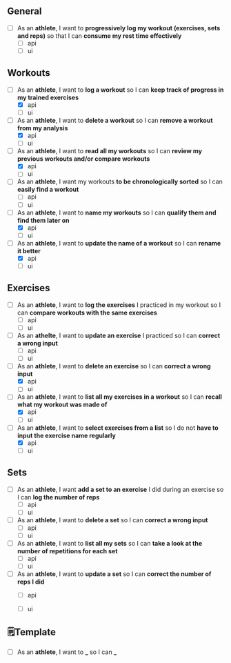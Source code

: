 ## General
- [ ] As an **athlete**, I want to **progressively log my workout (exercises, sets and reps)** so that I can **consume my rest time effectively**
  - [ ] api
  - [ ] ui

## Workouts
- [ ] As an **athlete**, I want to **log a workout** so I can **keep track of progress in my trained exercises**
  - [x] api
  - [ ] ui
- [ ] As an **athlete**, I want to **delete a workout** so I can **remove a workout from my analysis**
  - [x] api
  - [ ] ui
- [ ] As an **athlete**, I want to **read all my workouts** so I can **review my previous workouts and/or compare workouts**
  - [x] api
  - [ ] ui
- [ ] As an **athlete**, I want my workouts **to be chronologically sorted** so I can **easily find a workout**
  - [ ] api
  - [ ] ui
- [ ] As an **athlete**, I want to **name my workouts** so I can **qualify them and find them later on**
  - [x] api
  - [ ] ui
- [ ] As an **athlete**, I want to **update the name of a workout** so I can **rename it better**
  - [x] api
  - [ ] ui

## Exercises
- [ ] As an **athlete**, I want to **log the exercises** I practiced in my workout so I can **compare workouts with the same exercises**
  - [ ] api
  - [ ] ui
- [ ] As an **athelte**, I want to **update an exercise** I practiced so I can **correct a wrong input**
  - [ ] api
  - [ ] ui
- [ ] As an **athlete**, I want to **delete an exercise** so I can **correct a wrong input**
  - [x] api
  - [ ] ui
- [ ] As an **athlete**, I want to **list all my exercises in a workout** so I can **recall what my workout was made of**
  - [x] api
  - [ ] ui
- [ ] As an **athlete**, I want to **select exercises from a list** so I do not **have to input the exercise name regularly**
  - [x] api
  - [ ] ui

## Sets
- [ ] As an **athlete**, I want **add a set to an exercise** I did during an exercise so I can **log the number of reps**
  - [ ] api
  - [ ] ui
- [ ] As an **athlete**, I want to **delete a set** so I can **correct a wrong input**
  - [ ] api
  - [ ] ui
- [ ] As an **athlete**, I want to **list all my sets** so I can **take a look at the number of repetitions for each set**
  - [ ] api
  - [ ] ui
- [ ] As an **athlete**, I want to **update a set** so I can **correct the number of reps I did**
  - [ ] api
  - [ ] ui




## 🗒️Template
- [ ] As an **athlete**, I want to **_** so I can **_**
